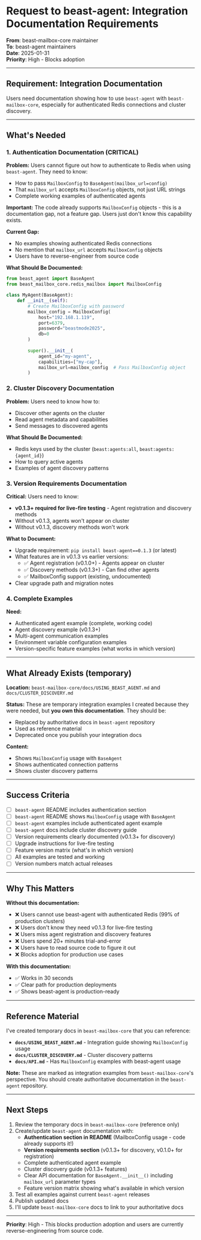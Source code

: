 # Request to beast-agent: Integration Documentation Requirements

**From**: beast-mailbox-core maintainer  
**To**: beast-agent maintainers  
**Date**: 2025-01-31  
**Priority**: High - Blocks adoption

---

## Requirement: Integration Documentation

Users need documentation showing how to use `beast-agent` with `beast-mailbox-core`, especially for authenticated Redis connections and cluster discovery.

---

## What's Needed

### 1. Authentication Documentation (CRITICAL)

**Problem:** Users cannot figure out how to authenticate to Redis when using `beast-agent`. They need to know:

- How to pass `MailboxConfig` to `BaseAgent(mailbox_url=config)`
- That `mailbox_url` accepts `MailboxConfig` objects, not just URL strings
- Complete working examples of authenticated agents

**Important:** The code already supports `MailboxConfig` objects - this is a documentation gap, not a feature gap. Users just don't know this capability exists.

**Current Gap:**
- No examples showing authenticated Redis connections
- No mention that `mailbox_url` accepts `MailboxConfig` objects
- Users have to reverse-engineer from source code

**What Should Be Documented:**
```python
from beast_agent import BaseAgent
from beast_mailbox_core.redis_mailbox import MailboxConfig

class MyAgent(BaseAgent):
    def __init__(self):
        # Create MailboxConfig with password
        mailbox_config = MailboxConfig(
            host="192.168.1.119",
            port=6379,
            password="beastmode2025",
            db=0
        )
        
        super().__init__(
            agent_id="my-agent",
            capabilities=["my-cap"],
            mailbox_url=mailbox_config  # Pass MailboxConfig object
        )
```

### 2. Cluster Discovery Documentation

**Problem:** Users need to know how to:
- Discover other agents on the cluster
- Read agent metadata and capabilities
- Send messages to discovered agents

**What Should Be Documented:**
- Redis keys used by the cluster (`beast:agents:all`, `beast:agents:{agent_id}`)
- How to query active agents
- Examples of agent discovery patterns

### 3. Version Requirements Documentation

**Critical:** Users need to know:
- **v0.1.3+ required for live-fire testing** - Agent registration and discovery methods
- Without v0.1.3, agents won't appear on cluster
- Without v0.1.3, discovery methods won't work

**What to Document:**
- Upgrade requirement: `pip install beast-agent==0.1.3` (or latest)
- What features are in v0.1.3 vs earlier versions:
  - ✅ Agent registration (v0.1.0+) - Agents appear on cluster
  - ✅ Discovery methods (v0.1.3+) - Can find other agents
  - ✅ MailboxConfig support (existing, undocumented)
- Clear upgrade path and migration notes

### 4. Complete Examples

**Need:**
- Authenticated agent example (complete, working code)
- Agent discovery example (v0.1.3+)
- Multi-agent communication examples
- Environment variable configuration examples
- Version-specific feature examples (what works in which version)

---

## What Already Exists (temporary)

**Location:** `beast-mailbox-core/docs/USING_BEAST_AGENT.md` and `docs/CLUSTER_DISCOVERY.md`

**Status:** These are temporary integration examples I created because they were needed, but **you own this documentation**. They should be:
- Replaced by authoritative docs in `beast-agent` repository
- Used as reference material
- Deprecated once you publish your integration docs

**Content:**
- Shows `MailboxConfig` usage with `BaseAgent`
- Shows authenticated connection patterns
- Shows cluster discovery patterns

---

## Success Criteria

- [ ] `beast-agent` README includes authentication section
- [ ] `beast-agent` README shows `MailboxConfig` usage with `BaseAgent`
- [ ] `beast-agent` examples include authenticated agent example
- [ ] `beast-agent` docs include cluster discovery guide
- [ ] Version requirements clearly documented (v0.1.3+ for discovery)
- [ ] Upgrade instructions for live-fire testing
- [ ] Feature version matrix (what's in which version)
- [ ] All examples are tested and working
- [ ] Version numbers match actual releases

---

## Why This Matters

**Without this documentation:**
- ❌ Users cannot use beast-agent with authenticated Redis (99% of production clusters)
- ❌ Users don't know they need v0.1.3 for live-fire testing
- ❌ Users miss agent registration and discovery features
- ❌ Users spend 20+ minutes trial-and-error
- ❌ Users have to read source code to figure it out
- ❌ Blocks adoption for production use cases

**With this documentation:**
- ✅ Works in 30 seconds
- ✅ Clear path for production deployments
- ✅ Shows beast-agent is production-ready

---

## Reference Material

I've created temporary docs in `beast-mailbox-core` that you can reference:

- **`docs/USING_BEAST_AGENT.md`** - Integration guide showing `MailboxConfig` usage
- **`docs/CLUSTER_DISCOVERY.md`** - Cluster discovery patterns
- **`docs/API.md`** - Has `MailboxConfig` examples with beast-agent usage

**Note:** These are marked as integration examples from `beast-mailbox-core`'s perspective. You should create authoritative documentation in the `beast-agent` repository.

---

## Next Steps

1. Review the temporary docs in `beast-mailbox-core` (reference only)
2. Create/update `beast-agent` documentation with:
   - **Authentication section in README** (MailboxConfig usage - code already supports it!)
   - **Version requirements section** (v0.1.3+ for discovery, v0.1.0+ for registration)
   - Complete authenticated agent example
   - Cluster discovery guide (v0.1.3+ features)
   - Clear API documentation for `BaseAgent.__init__()` including `mailbox_url` parameter types
   - Feature version matrix showing what's available in which version
3. Test all examples against current `beast-agent` releases
4. Publish updated docs
5. I'll update `beast-mailbox-core` docs to link to your authoritative docs

---

**Priority**: High - This blocks production adoption and users are currently reverse-engineering from source code.

